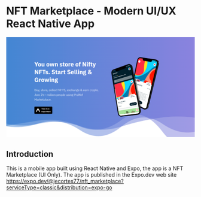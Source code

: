 # NFT Marketplace - Modern UI/UX React Native App

![NFT Marketplace](./assets/images/readme_img.png)

## Introduction

This is a mobile app built using React Native and Expo, the app is a NFT Marketplace (UI Only). The app is published in the Expo.dev web site https://expo.dev/@jecortes77/nft_marketplace?serviceType=classic&distribution=expo-go
